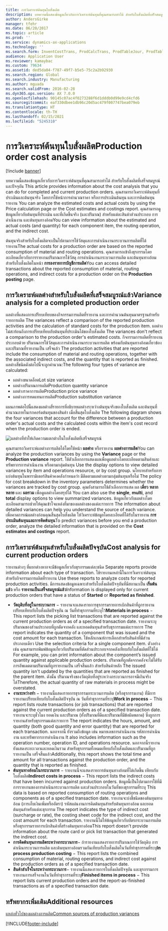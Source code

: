 ```yaml
---
title: การวิเคราะห์ต้นทุนใบสั่งผลิต
description: บทความนี้แสดงข้อมูลเกี่ยวกับการวิเคราะห์ต้นทุนที่คุณสามารถทำได้ สำหรับใบสั่งผลิตที่เสร็จสมบูรณ์และปัจจุบัน  คุณสามารถวิเคราะห์ต้นทุนที่ประเมินและต้นทุนจริง โดยการใช้หน้าการคำนวณราคา หรือการประเมินต้นทุน และการคิดต้นทุนรายงาน  คุณสามารถดูข้อมูลเกี่ยวกับต้นทุนที่ประเมิน และที่เกิดขึ้นจริง (และปริมาณ) สำหรับแต่ละสินค้าส่วนประกอบ การดำเนินงาน และต้นทุนทางอ้อม
author: AndersGirke
manager: tfehr
ms.date: 06/20/2017
ms.topic: article
ms.prod: ''
ms.service: dynamics-ax-applications
ms.technology: ''
ms.search.form: InventCostTrans, ProdCalcTrans, ProdTableJour, ProdTableListPage, ProdSetupHistoricalCost
audience: Application User
ms.reviewer: kamaybac
ms.custom: 79634
ms.assetid: ded5da04-f787-49f7-b5e5-75c2a2b92930
ms.search.region: Global
ms.search.industry: Manufacturing
ms.author: mguada
ms.search.validFrom: 2016-02-28
ms.dyn365.ops.version: AX 7.0.0
ms.openlocfilehash: 90145c07ac4f0273288f6d1dddb0d99e9cd4cfd6
ms.sourcegitcommit: eaf330dbee1db96c20d5ac479f007747bea079eb
ms.translationtype: HT
ms.contentlocale: th-TH
ms.lasthandoff: 02/15/2021
ms.locfileid: "5245310"
---
```

# <a name="production-order-cost-analysis"></a><span data-ttu-id="bd7df-105">การวิเคราะห์ต้นทุนใบสั่งผลิต</span><span class="sxs-lookup"><span data-stu-id="bd7df-105">Production order cost analysis</span></span>

[!include [banner](../includes/banner.md)]

<span data-ttu-id="bd7df-106">บทความนี้แสดงข้อมูลเกี่ยวกับการวิเคราะห์ต้นทุนที่คุณสามารถทำได้ สำหรับใบสั่งผลิตที่เสร็จสมบูรณ์และปัจจุบัน </span><span class="sxs-lookup"><span data-stu-id="bd7df-106">This article provides information about the cost analysis that you can do for completed and current production orders.</span></span> <span data-ttu-id="bd7df-107">คุณสามารถวิเคราะห์ต้นทุนที่ประเมินและต้นทุนจริง โดยการใช้หน้าการคำนวณราคา หรือการประเมินต้นทุน และการคิดต้นทุนรายงาน </span><span class="sxs-lookup"><span data-stu-id="bd7df-107">You can analyze the estimated costs and actual costs by using the Price calculation page or the Cost estimates and costings report.</span></span> <span data-ttu-id="bd7df-108">คุณสามารถดูข้อมูลเกี่ยวกับต้นทุนที่ประเมิน และที่เกิดขึ้นจริง (และปริมาณ) สำหรับแต่ละสินค้าส่วนประกอบ การดำเนินงาน และต้นทุนทางอ้อม</span><span class="sxs-lookup"><span data-stu-id="bd7df-108">You can view information about the estimated and actual costs (and quantity) for each component item, the routing operation, and the indirect cost.</span></span>

<span data-ttu-id="bd7df-109">ต้นทุนจริงสำหรับใบสั่งผลิตจะเป็นไปตามการใช้วัสดุและการดำเนินงานกระบวนการผลิตที่ได้รายงาน</span><span class="sxs-lookup"><span data-stu-id="bd7df-109">The actual costs for a production order are based on the reported consumption of material and routing operations.</span></span> <span data-ttu-id="bd7df-110">คุณสามารถเข้าถึงธุรกรรมโดยละเอียดเกี่ยวกับการรายงานปริมาณการใช้วัสดุ การดำเนินงานกระบวนการผลิต และต้นทุนทางอ้อมสำหรับใบสั่งผลิตในหน้า **การลงรายการบัญชีการผลิต**</span><span class="sxs-lookup"><span data-stu-id="bd7df-110">You can access detailed transactions about the reported consumption of material, routing operations, and indirect costs for a production order on the **Production posting** page.</span></span>

## <a name="variance-analysis-for-a-completed-production-order"></a><span data-ttu-id="bd7df-111">การวิเคราะห์ผลต่างสำหรับใบสั่งผลิตที่เสร็จสมบูรณ์แล้ว</span><span class="sxs-lookup"><span data-stu-id="bd7df-111">Variance analysis for a completed production order</span></span>
<span data-ttu-id="bd7df-112">ผลต่างที่แสดงการเปรียบเทียบของกิจกรรมการผลิตที่รายงาน และการคำนวณต้นทุนมาตรฐานสำหรับรายการผลิต </span><span class="sxs-lookup"><span data-stu-id="bd7df-112">The variances reflect a comparison of the reported production activities and the calculation of standard costs for the production item.</span></span> <span data-ttu-id="bd7df-113">ผลต่างไม่สะท้อนถึงการเปรียบเทียบกับต้นทุนที่ประเมินได้ของใบสั่งผลิต </span><span class="sxs-lookup"><span data-stu-id="bd7df-113">The variances don't reflect a comparison to the production order's estimated costs.</span></span> <span data-ttu-id="bd7df-114">กิจกรรมการผลิตที่รายงานประกอบด้วย ปริมาณการใช้วัสดุและการดำเนินงานกระบวนการผลิต พร้อมกับต้นทุนทางอ้อมเกี่ยวข้อง และปริมาณที่รายงานเป็น เสร็จแล้ว </span><span class="sxs-lookup"><span data-stu-id="bd7df-114">The production activities that are reported include the consumption of material and routing operations, together with the associated indirect costs, and the quantity that is reported as finished.</span></span> <span data-ttu-id="bd7df-115">ผลต่างสี่ชนิดดังต่อไปนี้จะถูกคำนวณ:</span><span class="sxs-lookup"><span data-stu-id="bd7df-115">The following four types of variance are calculated:</span></span>

-   <span data-ttu-id="bd7df-116">ผลต่างขนาดล็อต</span><span class="sxs-lookup"><span data-stu-id="bd7df-116">Lot size variance</span></span>
-   <span data-ttu-id="bd7df-117">ผลต่างปริมาณการผลิต</span><span class="sxs-lookup"><span data-stu-id="bd7df-117">Production quantity variance</span></span>
-   <span data-ttu-id="bd7df-118">ผลต่างราคาการผลิต</span><span class="sxs-lookup"><span data-stu-id="bd7df-118">Production price variance</span></span>
-   <span data-ttu-id="bd7df-119">ผลต่างการทดแทนการผลิต</span><span class="sxs-lookup"><span data-stu-id="bd7df-119">Production substitution variance</span></span>

<span data-ttu-id="bd7df-120">แผนภาพต่อไปนี้แสดงผลต่างสี่รายการที่อธิบายผลต่างระหว่างต้นทุนจริงของใบสั่งผลิต และต้นทุนที่คำนวณภายในเรกคอร์ดต้นทุนของสินค้า เมื่อสิ้นสุดใบสั่งผลิต </span><span class="sxs-lookup"><span data-stu-id="bd7df-120">The following diagram shows the four variances that account for the difference between a production order's actual costs and the calculated costs within the item's cost record when the production order is ended.</span></span> 

![ผลต่างที่ทำให้เกิดความแตกต่างในใบสั่งผลิตที่เสร็จสมบูรณ์](./media/control.jpg) 

<span data-ttu-id="bd7df-122">คุณสามารถวิเคราะห์ผลต่างการผลิตได้โดยใช้หน้า **ผลต่าง** หรือรายงาน **ผลต่างการผลิต**</span><span class="sxs-lookup"><span data-stu-id="bd7df-122">You can analyze the production variances by using the **Variance** page or the **Production variance** report.</span></span> <span data-ttu-id="bd7df-123">ใช้ตัวเลือกการแสดงผลเพื่อดูผลต่างโดยละเอียดตามสินค้าและทรัพยากรการดำเนินงาน หรือตามกลุ่มต้นทุน </span><span class="sxs-lookup"><span data-stu-id="bd7df-123">Use the display options to view detailed variances by item and operations resource, or by cost group.</span></span> <span data-ttu-id="bd7df-124">นโยบายสำหรับการแบ่งต้นทุนในพารามิเตอร์สินค้าคงคลังกำหนดว่า มีติดตามผลต่างตามกลุ่มต้นทุนหรือไม่ </span><span class="sxs-lookup"><span data-stu-id="bd7df-124">The policy for cost breakdown in the inventory parameters determines whether the variances are tracked by cost group.</span></span> <span data-ttu-id="bd7df-125">คุณยังสามารถใช้ตัวเลือกการแสด ผล **เดี่ยว** **หลากหลาย** และ **ผลรวม** เพื่อดูผลต่างโดยสรุปได้ </span><span class="sxs-lookup"><span data-stu-id="bd7df-125">You can also use the **single**, **multi**, and **total** display options to view summarized variances.</span></span> <span data-ttu-id="bd7df-126">ข้อมูลเกี่ยวกับผลต่างโดยละเอียดสามารถช่วยให้คุณเข้าใจแหล่งที่มาของผลต่างของแต่ละรายการ </span><span class="sxs-lookup"><span data-stu-id="bd7df-126">The information about detailed variances can help you understand the source of each variance.</span></span> <span data-ttu-id="bd7df-127">เพื่อคาดการณ์ผลต่างก่อนคุณสิ้นสุดใบสั่งผลิต ให้วิเคราะห์ข้อมูลโดยละเอียดที่ได้รับในรายงาน **การประเมินต้นทุนและการคิดต้นทุน**</span><span class="sxs-lookup"><span data-stu-id="bd7df-127">To predict variances before you end a production order, analyze the detailed information that is provided on the **Cost estimates and costings** report.</span></span>

## <a name="cost-analysis-for-current-production-orders"></a><span data-ttu-id="bd7df-128">การวิเคราะห์ต้นทุนสำหรับใบสั่งผลิตปัจจุบัน</span><span class="sxs-lookup"><span data-stu-id="bd7df-128">Cost analysis for current production orders</span></span>
<span data-ttu-id="bd7df-129">รายงานต่างๆ ที่แยกต่างหากจะมีข้อมูลเกี่ยวกับธุรกรรมแต่ละชนิด </span><span class="sxs-lookup"><span data-stu-id="bd7df-129">Separate reports provide information about each type of transaction.</span></span> <span data-ttu-id="bd7df-130">ใช้รายงานเหล่านี้ในการวิเคราะห์ต้นทุนสำหรับกิจกรรมการผลิตที่รายงาน </span><span class="sxs-lookup"><span data-stu-id="bd7df-130">Use these reports to analyze costs for reported production activities.</span></span> <span data-ttu-id="bd7df-131">มีการแสดงข้อมูลเฉพาะสำหรับใบสั่งผลิตปัจจุบันที่มีสถานะเป็น **เริ่มต้นแล้ว** หรือ **รายงานเป็นเสร็จสมบูรณ์แล้ว**</span><span class="sxs-lookup"><span data-stu-id="bd7df-131">Information is displayed only for current production orders that have a status of **Started** or **Reported as finished**.</span></span>

-   <span data-ttu-id="bd7df-132">**วัตถุดิบที่อยู่ในกระบวนการ** − รายงานจะแสดงรายการธุรกรรมรายการเบิกสินค้าที่ถูกรายงานเปรียบเทียบกับใบสั่งผลิตปัจจุบัน ณ วันที่ทำธุรกรรมที่ระบุไว้</span><span class="sxs-lookup"><span data-stu-id="bd7df-132">**Materials in process** − This report lists the picking list transactions that are reported against the current production orders as of a specified transaction date.</span></span> <span data-ttu-id="bd7df-133">รายงานระบุปริมาณของส่วนประกอบที่ถูกตัดจากคลัง และยอดต้นทุนสำหรับธุรกรรมแต่ละรายการ </span><span class="sxs-lookup"><span data-stu-id="bd7df-133">The report indicates the quantity of a component that was issued and the cost amount for each transaction.</span></span> <span data-ttu-id="bd7df-134">ใช้หลักเกณฑ์การเลือกสำหรับสินค้าที่มีส่วนประกอบเดียว </span><span class="sxs-lookup"><span data-stu-id="bd7df-134">Use the selection criteria for a single component item.</span></span> <span data-ttu-id="bd7df-135">ตัวอย่างเช่น คุณสามารถพิมพ์ข้อมูลเกี่ยวกับปริมาณที่ตัดส่วนประกอบจากคลังเทียบกับใบสั่งผลิตที่ใช้ได้ </span><span class="sxs-lookup"><span data-stu-id="bd7df-135">For example, you can print information about the component’s issued quantity against applicable production orders.</span></span> <span data-ttu-id="bd7df-136">ปริมาณที่ถูกตัดจากคลังจะไม่ได้รับการอัพเดตตามปริมาณที่ถูกรายงานเป็น เสร็จสิ้นแล้ว สำหรับสินค้าหลัก </span><span class="sxs-lookup"><span data-stu-id="bd7df-136">The issued quantity isn't updated by the quantities that are reported as finished for the parent item.</span></span> <span data-ttu-id="bd7df-137">ดังนั้น ปริมาณจริงของวัตถุดิบที่อยู่ระหว่างกระบวนการอาจมีเกินจริงได้</span><span class="sxs-lookup"><span data-stu-id="bd7df-137">Therefore, the actual quantity of raw materials in process might be overstated.</span></span>
-   <span data-ttu-id="bd7df-138">**งานระหว่างทำ** − รายงานนี้แสดงรายการธุรกรรมกระบวนการผลิต (หรือธุรกรรมงาน) ที่มีการรายงานเปรียบเทียบกับใบสั่งผลิตปัจจุบัน ณ วันที่ทำธุรกรรมที่ระบุ</span><span class="sxs-lookup"><span data-stu-id="bd7df-138">**Work in process** − This report lists route transactions (or job transactions) that are reported against the current production orders as of a specified transaction date.</span></span> <span data-ttu-id="bd7df-139">รายงานจะระบุชั่วโมง ยอดเงิน และปริมาณ (ทั้งปริมาณที่ดีและปริมาณที่มีข้อผิดพลาด) ซึ่งถูกการรายงานสำหรับธุรกรรมแต่ละรายการ </span><span class="sxs-lookup"><span data-stu-id="bd7df-139">The report indicates the hours, amount, and quantity (both good quantity and error quantity) that are reported for each transaction.</span></span> <span data-ttu-id="bd7df-140">นอกจากนี้ ยังรวมถึงข้อมูล เช่น หมายเลขการดำเนินงาน รหัสการดำเนินงาน และทรัพยากรการดำเนินงาน </span><span class="sxs-lookup"><span data-stu-id="bd7df-140">It also includes information such as the operation number, operation ID, and operations resource.</span></span> <span data-ttu-id="bd7df-141">นอกจากนี้รายงานยังแสดงระยะเวลาและยอดเงินรวม สำหรับธุรกรรมทั้งหมดเทียบกับใบสั่งผลิตและปริมาณที่ถูกรายงานเป็น เสร็จสิ้นแล้ว</span><span class="sxs-lookup"><span data-stu-id="bd7df-141">Additionally, this report shows the total time and amount for all transactions against the production order, and the quantity that is reported as finished.</span></span>
-   <span data-ttu-id="bd7df-142">**ต้นทุนทางอ้อมในกระบวนการ** − รายงานนี้จะแสดงรายการต้นทุนทางอ้อมที่ได้เกิดขึ้น เทียบกับใบสั่งผลิต</span><span class="sxs-lookup"><span data-stu-id="bd7df-142">**Indirect costs in process** − This report lists the indirect costs that have been incurred against production orders.</span></span> <span data-ttu-id="bd7df-143">ข้อมูลนี้เป็นไปตามการใช้ที่มีการรายงานของการดำเนินกระบวนการผลิต และส่วนประกอบในวันที่ของธุรกรรมที่ระบุ </span><span class="sxs-lookup"><span data-stu-id="bd7df-143">This data is based on reported consumption of routing operations and components as of a specified transaction date.</span></span> <span data-ttu-id="bd7df-144">รายงานจะบ่งชี้ชนิดของต้นทุนทางอ้อม (การเก็บเงินเพิ่มหรืออัตรา)  รหัสแผ่นงานการคิดต้นทุนสำหรับต้นทุนทางอ้อม และยอดต้นทุนสำหรับแต่ละธุรกรรม </span><span class="sxs-lookup"><span data-stu-id="bd7df-144">The report indicates the type of indirect cost (surcharge or rate), the costing sheet code for the indirect cost, and the cost amount for each transaction.</span></span> <span data-ttu-id="bd7df-145">รายงานนี้ไม่ให้ข้อมูลเกี่ยวกับบัตรกระบวนการผลิต หรือธุรกรรมรายการเบิกสินค้าที่สร้างต้นทุนทางอ้อม</span><span class="sxs-lookup"><span data-stu-id="bd7df-145">This report doesn't provide information about the route card or pick list transaction that generated the indirect cost.</span></span>
-   <span data-ttu-id="bd7df-146">**การคิดต้นทุนการผลิตระหว่างกระบวนการ**− ถ้ารายงานแสดงรายการปริมาณการใช้วัตถุดิบ การดำเนินกระบวนการผลิต และต้นทุนทางอ้อมรวมกันเทียบกับใบสั่งผลิตในวันที่ทำธุรกรรมที่ระบุ</span><span class="sxs-lookup"><span data-stu-id="bd7df-146">**In process production costing** − This report lists the combined consumption of material, routing operations, and indirect cost against the production orders as of a specified transaction date.</span></span>
-   <span data-ttu-id="bd7df-147">**สินค้าสำเร็จในระหว่างกระบวนการ**− รายงานนี้แสดงรายการใบสั่งผลิตปัจจุบัน และธุรกรรมการรายงานการเสร็จงานในวันที่ทำธุรกรรมที่ระบุ</span><span class="sxs-lookup"><span data-stu-id="bd7df-147">**Finished items in process** − This report lists current production orders and the report-as-finished transactions as of a specified transaction date.</span></span>


<a name="additional-resources"></a><span data-ttu-id="bd7df-148">ทรัพยากรเพิ่มเติม</span><span class="sxs-lookup"><span data-stu-id="bd7df-148">Additional resources</span></span>
--------

[<span data-ttu-id="bd7df-149">แหล่งทั่วไปของผลต่างการผลิต</span><span class="sxs-lookup"><span data-stu-id="bd7df-149">Common sources of production variances</span></span>](common-sources-of-production-variances.md)





[!INCLUDE[footer-include](../../includes/footer-banner.md)]